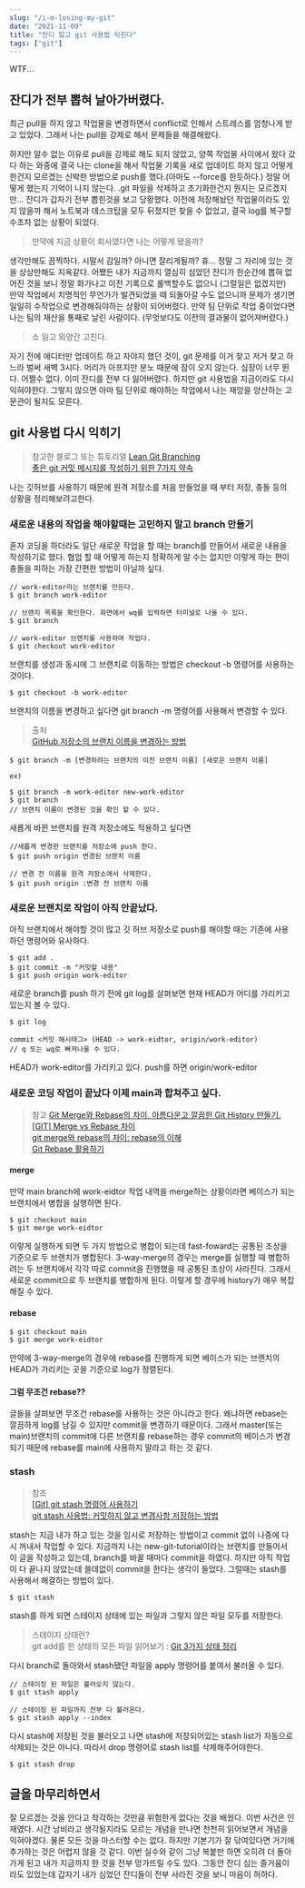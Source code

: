 ```yaml
---
slug: "/i-m-losing-my-git"
date: "2021-11-09"
title: "잔디 잃고 git 사용법 익힌다"
tags: ["git"]
---
```


WTF...

## 잔디가 전부 뽑혀 날아가버렸다.

최근 pull을 하지 않고 작업물을 변경하면서 conflict로 인해서 스트레스를 엄청나게 받고 있었다. 그래서 나는 pull을 강제로 해서 문제들을 해결해왔다.

하지만 알수 없는 이유로 pull을 강제로 해도 되지 않았고, 양쪽 작업물 사이에서 왔다 갔다 하는 와중에 결국 나는 clone을 해서 작업물 기록을 새로 업데이트 하지 않고 어떻게 한건지 모르겠는 신박한 방법으로 push를 했다.(아마도 --force를 한듯하다.) 정말 어떻게 했는지 기억이 나지 않는다. .git 파일을 삭제하고 초기화한건지 뭔지는 모르겠지만... 잔디가 갑자기 전부 뽑힌것을 보고 당황했다. 이전에 저장해놨던 작업물이라도 있지 않을까 해서 노트북과 데스크탑을 모두 뒤졌지만 찾을 수 없었고, 결국 log를 복구할수조차 없는 상황이 되었다.

> 만약에 지금 상황이 회사였다면 나는 어떻게 됐을까?

생각만해도 끔찍하다. 시말서 감일까? 아니면 잘리게될까? 휴... 정말 그 자리에 있는 것을 상상만해도 지옥같다. 어쨌든 내가 지금까지 열심히 심었던 잔디가 한순간에 뽑혀 없어진 것을 보니 정말 화가나고 이전 기록으로 롤백할수도 없으니 (그럴일은 없겠지만) 만약 작업에서 치명적인 무언가가 발견되었을 때 되돌아갈 수도 없으니까 문제가 생기면 일일히 수작업으로 변경해줘야하는 상황이 되어버렸다. 만약 팀 단위로 작업 중이었다면 나는 팀의 재산을 통째로 날린 사람이다. (무엇보다도 이전의 결과물이 없어져버렸다.)

> 소 잃고 외양간 고친다.

자기 전에 에디터만 업데이트 하고 자야지 했던 것이, git 문제를 이거 찾고 저거 찾고 하느라 벌써 새벽 3시다. 머리가 아프지만 분노 때문에 잠이 오지 않는다. 심장이 너무 뛴다. 어쩔수 없다. 이미 잔디를 전부 다 잃어버렸다. 하지만 git 사용법을 지금이라도 다시 익혀야한다. 그렇지 않으면 아마 팀 단위로 해야하는 작업에서 나는 재앙을 양산하는 고문관이 될지도 모른다.

## git 사용법 다시 익히기

> 참고한 블로그 또는 튜토리얼
> [Lean Git Branching](https://learngitbranching.js.org/?locale=ko)  
> [좋은 git 커밋 메시지를 작성하기 위한 7가지 약속](https://meetup.toast.com/posts/106)

나는 깃허브를 사용하기 때문에 원격 저장소를 처음 만들었을 때 부터 저장, 충돌 등의 상황을 정리해보려고한다.

### 새로운 내용의 작업을 해야할때는 고민하지 말고 branch 만들기

혼자 코딩을 하더라도 일단 새로운 작업을 할 때는 branch를 만들어서 새로운 내용을 작성하기로 했다. 협업 할 때 어떻게 하는지 정확하게 알 수는 없지만 이렇게 하는 편이 충돌을 피하는 가장 간편한 방법이 아닐까 싶다.

```
// work-editor라는 브랜치를 만든다.
$ git branch work-editor

// 브랜치 목록을 확인한다. 화면에서 wq를 입력하면 터미널로 나올 수 있다.
$ git branch

// work-editor 브랜치를 사용하여 작업다.
$ git checkout work-editor
```

브랜치를 생성과 동시에 그 브랜치로 이동하는 방법은 checkout -b 명령어를 사용하는 것이다.

```
$ git checkout -b work-editor
```

브랜치의 이름을 변경하고 싶다면 git branch -m 명령어를 사용해서 변경할 수 있다.

> 출처  
> [GitHub 저장소의 브랜치 이름을 변경하는 방법](https://www.lainyzine.com/ko/article/how-to-rename-local-github-branch/)

```
$ git branch -m [변경하려는 브랜치의 이전 브랜치 이름] [새로운 브랜치 이름]

ex)

$ git branch -m work-editor new-work-editor
$ git branch
// 브랜치 이름이 변경된 것을 확인 할 수 있다.
```

새롭게 바뀐 브랜치를 원격 저장소에도 적용하고 싶다면

```
//새롭게 변경한 브랜치를 저장소에 push 한다.
$ git push origin 변경된 브랜치 이름

// 변경 전 이름을 원격 저장소에서 삭제한다.
$ git push origin :변경 전 브랜치 이름

```

### 새로운 브랜치로 작업이 아직 안끝났다.

아직 브랜치에서 해야할 것이 많고 깃 허브 저장소로 push를 해야할 때는 기존에 사용하던 명령어와 유사하다.

```
$ git add .
$ git commit -m "커밋할 내용"
$ git push origin work-editor
```

새로운 branch를 push 하기 전에 git log를 살펴보면 현재 HEAD가 어디를 가리키고 있는지 볼 수 있다.

```
$ git log

commit <커밋 해시태그> (HEAD -> work-eidtor, origin/work-editor)
// q 또는 wq로 빠져나올 수 있다.
```

HEAD가 work-editor를 가리키고 있다. push를 하면 origin/work-editor

### 새로운 코딩 작업이 끝났다 이제 main과 합쳐주고 싶다.

> 참고
> [Git Merge와 Rebase의 차이, 아름다운고 깔끔한 Git History 만들기.](https://firework-ham.tistory.com/12)  
> [[GIT] Merge vs Rebase 차이](https://dongminyoon.tistory.com/9)  
> [git merge와 rebase의 차이: rebase의 이해](https://gigibean.tistory.com/2)  
> [Git Rebase 활용하기](https://velog.io/@godori/Git-Rebase)

#### merge

만약 main branch에 work-eidtor 작업 내역을 merge하는 상황이라면 베이스가 되는 브랜치에서 병합을 실행하면 된다.

```
$ git checkout main
$ git merge work-eidtor

```

이렇게 실행하게 되면 두 가지 방법으로 병합이 되는데 fast-foward는 공통된 조상을 기준으로 두 브랜치가 병합된다. 3-way-merge의 경우는 merge를 실행할 때 병합하려는 두 브랜치에서 각각 따로 commit을 진행했을 때 공통된 조상이 사라진다. 그래서 새로운 commit으로 두 브랜치를 병합하게 된다. 이렇게 할 경우에 history가 매우 복잡해질 수 있다.

#### rebase

```
$ git checkout main
$ git merge work-eidtor
```

만약에 3-way-merge의 경우에 rebase를 진행하게 되면 베이스가 되는 브랜치의 HEAD가 가리키는 곳을 기준으로 log가 정렬된다.

#### 그럼 무조건 rebase??

글들을 살펴보면 무조건 rebase를 사용하는 것은 아니라고 한다. 왜냐하면 rebase는 깔끔하게 log를 남길 수 있지만 commit을 변경하기 때문이다. 그래서 master(또는 main)브랜치의 commit에 다른 브랜치를 rebase하는 경우 commit의 베이스가 변경되기 때문에 rebase를 main에 사용하지 말라고 하는 것 같다.

### stash

> 참조  
> [[Git] git stash 명령어 사용하기](https://gmlwjd9405.github.io/2018/05/18/git-stash.html)  
> [git stash 사용법: 커밋하지 않고 변경사항 저장하는 방법](https://www.lainyzine.com/ko/article/git-stash-usage-saving-changes-without-commit/)

stash는 지금 내가 하고 있는 것을 임시로 저장하는 방법이고 commit 없이 나중에 다시 꺼내서 작업할 수 있다. 지금까지 나는 new-git-tutorial이라는 브랜치를 만들어서 이 글을 작성하고 있는데, branch를 바꿀 때마다 commit을 하였다. 하지만 아직 작업이 다 끝나지 않았는데 쓸데없이 commit을 한다는 생각이 들었다. 그럴때는 stash를 사용해서 해결하는 방법이 있다.

```
$ git stash
```

stash를 하게 되면 스테이지 상태에 있는 파일과 그렇지 않은 파일 모두를 저장한다.

> 스테이지 상태란?  
> git add를 한 상태의 모든 파일
> 읽어보기 : [Git 3가지 상태 정리](https://medium.com/sjk5766/git-3%EA%B0%80%EC%A7%80-%EC%83%81%ED%83%9C%EC%99%80-%EA%B0%84%EB%8B%A8-%EB%AA%85%EB%A0%B9%EC%96%B4-%EC%A0%95%EB%A6%AC-a80161aacec1)

다시 branch로 돌아와서 stash됐던 파일을 apply 명령어를 붙여서 불러올 수 있다.

```
// 스테이징 된 파일은 불러오지 않는다.
$ git stash apply

// 스테이징 된 파일까지 전부 다 불러온다.
$ git stash apply --index
```

다시 stash에 저장된 것을 불러오고 나면 stash에 저장되어있는 stash list가 자동으로 삭제되는 것은 아니다. 따라서 drop 명령어로 stash list를 삭제해주어야한다.

```
$ git stash drop
```

## 글을 마무리하면서

잘 모르겠는 것을 안다고 착각하는 것만큼 위험한게 없다는 것을 배웠다. 이번 사건은 인재였다. 시간 낭비라고 생각될지라도 모르는 개념을 만나면 천천히 읽어보면서 개념을 익혀야겠다. 물론 모든 것을 마스터할 수는 없다. 하지만 기본기가 잘 닦여있다면 거기에 추가하는 것은 어렵지 않을 것 같다. 이번 실수와 같이 그냥 복붙만 하면 오히려 더 돌아가게 된고 내가 지금까지 한 것을 전부 망가뜨릴 수도 있다. 그동안 잔디 심는 즐거움이라도 있었는데 갑자기 내가 심었던 잔디들이 전부 사라진 것을 보니 마음이 허하다.

